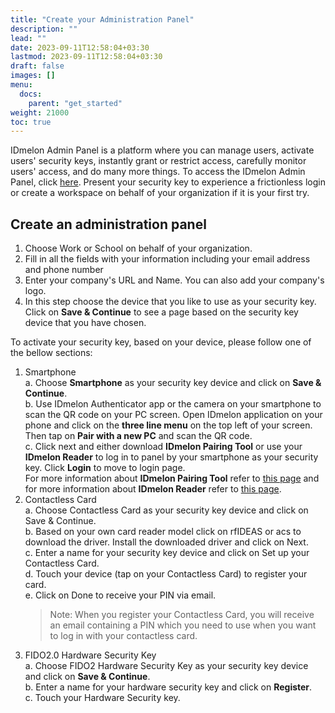 ```yaml
---
title: "Create your Administration Panel"
description: ""
lead: ""
date: 2023-09-11T12:58:04+03:30
lastmod: 2023-09-11T12:58:04+03:30
draft: false
images: []
menu:
  docs:
    parent: "get_started"
weight: 21000
toc: true
---
```


IDmelon Admin Panel is a platform where you can manage users, activate users' security keys, instantly grant or restrict access, carefully monitor users' access, and do many more things. To access the IDmelon Admin Panel, click [here](https://panel.idmelon.com). Present your security key to experience a frictionless login or create a workspace on behalf of your organization if it is your first try.

## Create an administration panel

1. Choose Work or School on behalf of your organization.
2. Fill in all the fields with your information including your email address and phone number  
3. Enter your company's URL and Name. You can also add your company's logo.  
4. In this step choose the device that you like to use as your security key. Click on **Save & Continue** to see a page based on the security key device that you have chosen.  

To activate your security key, based on your device, please follow one of the bellow sections:

1. Smartphone  
    a. Choose **Smartphone** as your security key device and click on **Save & Continue**.  
    b. Use IDmelon Authenticator app or the camera on your smartphone to scan the QR code on your PC screen. Open IDmelon application on your phone and click on the **three line menu** on the top left of your screen. Then tap on **Pair with a new PC** and scan the QR code.  
    c. Click next and either download **IDmelon Pairing Tool** or use your **IDmelon Reader** to log in to panel by your smartphone as your security key. Click **Login** to move to login page.  
    For more information about **IDmelon Pairing Tool** refer to [this page](https://idmelon.com/products/pairingtool) and for more information about **IDmelon Reader** refer to [this page](https://idmelon.com/products/reader).  
2. Contactless Card  
    a. Choose Contactless Card as your security key device and click on Save & Continue.  
    b. Based on your own card reader model click on rfIDEAS or acs to download the driver. Install the downloaded driver and click on Next.  
    c. Enter a name for your security key device and click on Set up your Contactless Card.  
    d. Touch your device (tap on your Contactless Card) to register your card.  
    e. Click on Done to receive your PIN via email.  
    > Note: When you register your Contactless Card, you will receive an email containing a PIN which you need to use when you want to log in with your contactless card.  
3. FIDO2.0 Hardware Security Key  
    a. Choose FIDO2 Hardware Security Key as your security key device and click on **Save & Continue**.  
    b. Enter a name for your hardware security key and click on **Register**.  
    c. Touch your Hardware Security key.  
